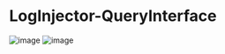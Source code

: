 # LogInjector-QueryInterface
![image](https://github.com/akshata1224/LogInjector-QueryInterface/assets/73269344/29e405a1-6edf-4bea-859c-cbc67be1f902)
![image](https://github.com/akshata1224/LogInjector-QueryInterface/assets/73269344/bd308e3a-16f5-43d9-84c6-db885e375048)
